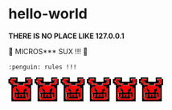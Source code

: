 # hello-world

**THERE IS NO PLACE LIKE 127.0.0.1**

:poop: MICROS*** SUX !!! :poop:
```
:penguin: rules !!!
```
![Alt text]( ./images/evil_2.png?raw=true "Evil Shit")
![Alt text]( ./images/evil_2.png?raw=true "Evil Shit")
![Alt text]( ./images/evil_2.png?raw=true "Evil Shit")
![Alt text]( ./images/evil_2.png?raw=true "Evil Shit")
![Alt text]( ./images/evil_2.png?raw=true "Evil Shit")
![Alt text]( ./images/evil_2.png?raw=true "Evil Shit")

